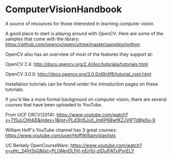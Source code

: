 # ComputerVisionHandbook
A source of resources for those interested in learning computer vision. 

A good place to start is playing around with _OpenCV_. Here are some of the samples that come with the library:
https://github.com/opencv/opencv/tree/master/samples/python

OpenCV also has an overview of most of the features they support at:

OpenCV 2.4: http://docs.opencv.org/2.4/doc/tutorials/tutorials.html

OpenCV 3.0.0: http://docs.opencv.org/3.0.0/d9/df8/tutorial_root.html

Installation tutorials can be found under the *Introduction* pages on these tutorials.

If you'd like a more formal background on computer vision, there are several courses that have been uploaded to YouTube.

From UCF CRCV(2014): https://www.youtube.com/watch?v=715uLCHt4jE&index=1&list=PLd3hlSJsX_ImKP68wfKZJVIPTd8Ie5u-9

William Hoff's YouTube channel has 3 great courses: https://www.youtube.com/user/HoffWilliam/playlists

UC Berkely OpenCourseWare: https://www.youtube.com/watch?v=uHc_24jH3sQ&list=PL0AknDL1Vt-nEn1U-ztDulFATxiPvrELY


